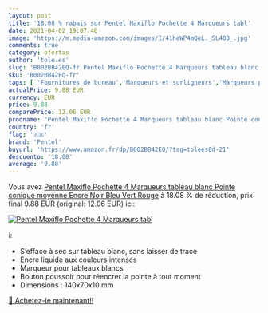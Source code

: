 ```yaml
---
layout: post
title: '18.08 % rabais sur Pentel Maxiflo Pochette 4 Marqueurs tabl'
date: 2021-04-02 19:07:40
image: 'https://m.media-amazon.com/images/I/41heWP4mQeL._SL400_.jpg'
comments: true
category: ofertas
author: 'tole.es'
slug: 'B002BB42EQ-fr Pentel Maxiflo Pochette 4 Marqueurs tableau blanc Pointe...'
sku: 'B002BB42EQ-fr'
tags: [ 'Fournitures de bureau','Marqueurs et surligneurs','Marqueurs pour tableaux blancs','pentel','Écriture', ]
actualPrice: 9.88 EUR
currency: EUR
price: 9.88
comparePrice: 12.06 EUR
prodname: 'Pentel Maxiflo Pochette 4 Marqueurs tableau blanc Pointe conique moyenne Encre Noir  Bleu  Vert  Rouge'
country: 'fr'
flag: '🇫🇷'
brand: 'Pentel'
buyurl: 'https://www.amazon.fr/dp/B002BB42EQ/?tag=tolees0d-21'
descuento: '18.08'
average: '9.88'
---
```


Vous avez [Pentel Maxiflo Pochette 4 Marqueurs tableau blanc Pointe conique moyenne Encre Noir  Bleu  Vert  Rouge](https://www.amazon.fr/dp/B002BB42EQ/?tag=tolees0d-21)  à  18.08 % de réduction, prix final  9.88 EUR (original: 12.06 EUR) ici:

[![Pentel Maxiflo Pochette 4 Marqueurs tabl](https://m.media-amazon.com/images/I/41heWP4mQeL._SL400_.jpg)](https://www.amazon.fr/dp/B002BB42EQ/?tag=tolees0d-21)

ℹ️:

- S’efface à sec sur tableau blanc, sans laisser de trace
- Encre liquide aux couleurs intenses
- Marqueur pour tableaux blancs
- Bouton poussoir pour réencrer la pointe à tout moment
- Dimensions : 140x70x10 mm

[🛒 Achetez-le maintenant!!](https://www.amazon.fr/dp/B002BB42EQ/?tag=tolees0d-21)
